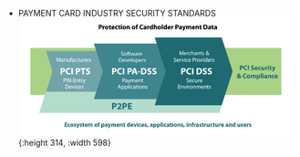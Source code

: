 - PAYMENT CARD INDUSTRY SECURITY STANDARDS
  ![image.png](../assets/image_1695384031335_0.png){:height 314, :width 598}